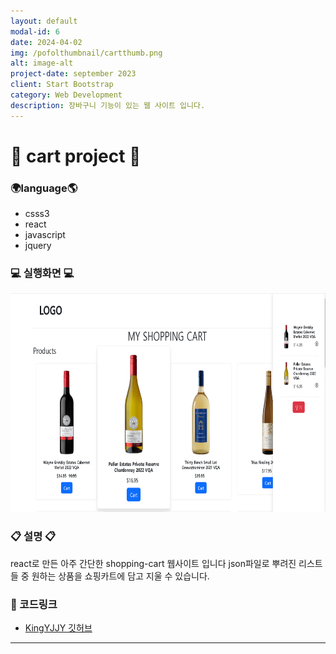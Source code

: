 ```yaml
---
layout: default
modal-id: 6
date: 2024-04-02
img: /pofolthumbnail/cartthumb.png
alt: image-alt
project-date: september 2023
client: Start Bootstrap
category: Web Development
description: 장바구니 기능이 있는 웹 사이트 입니다.
---
```



# 🛒 cart project 🛒
### 🌍language🌎
- csss3
- react
- javascript
- jquery



 ### 💻 실행화면 💻
 <img src="../img/project/shopcart/cart.png" width="800" height="350">  


### 📋 설명 📋

react로 만든 아주 간단한 shopping-cart 웹사이트 입니다
json파일로 뿌려진 리스트들 중 원하는 상품을 쇼핑카트에 담고 지울 수 있습니다.

### 📌 코드링크 
- [KingYJJY 깃허브](https://github.com/kingyjjy/shopping-cart "https://github.com/kingyjjy/shopping-cart")


---